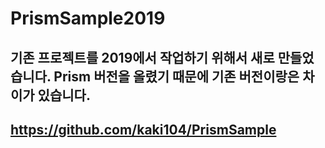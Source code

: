 # PrismSample2019
## 기존 프로젝트를 2019에서 작업하기 위해서 새로 만들었습니다. Prism 버전을 올렸기 때문에 기존 버전이랑은 차이가 있습니다.
## https://github.com/kaki104/PrismSample
